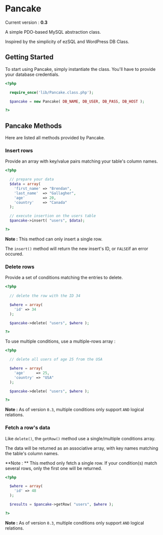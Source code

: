 Pancake
=======

Current version : **0.3**

A simple PDO-based MySQL abstraction class.

Inspired by the simplicity of ezSQL and WordPress DB Class.

Getting Started
---------------

To start using Pancake, simply instantiate the class.
You'll have to provide your database credentials.

```php
<?php

  require_once('lib/Pancake.class.php');

  $pancake = new Pancake( DB_NAME, DB_USER, DB_PASS, DB_HOST );

?>
```

Pancake Methods
---------------

Here are listed all methods provided by Pancake.

### Insert rows

Provide an array with key/value pairs matching your table's column names.

```php
<?php

  // prepare your data
  $data = array(
    'first_name' => "Brendan",
    'last_name'  => "Gallagher",
    'age'        => 20,
    'country'    => "Canada"
  );

  // execute insertion on the users table
  $pancake->insert( "users", $data);

?>
```

**Note :** This method can only insert a single row.

The `insert()` method will return the new insert's ID, or `FALSE`if an error occured.

### Delete rows

Provide a set of conditions matching the entries to delete.

```php
<?php
  
  // delete the row with the ID 34

  $where = array(
    'id' => 34
  );

  $pancake->delete( "users", $where );

?>
```

To use multiple conditions, use a multiple-rows array :

```php
<?php

  // delete all users of age 25 from the USA

  $where = array(
    'age'     => 25,
    'country' => "USA"
  );

  $pancake->delete( "users", $where );

?>
```

**Note :** As of version `0.3`, multiple conditions only support `AND` logical relations.

### Fetch a row's data

Like `delete()`, the `getRow()` method use a single/multiple conditions array.

The data will be returned as an associative array, with key names matching the table's column names.

**Note : ** This method only fetch a single row. If your condition(s) match several rows, only the first one will be returned.

```php
<?php

  $where = array(
    'id' => 48
  );

  $results = $pancake->getRow( "users", $where );

?>
```

**Note :** As of version `0.3`, multiple conditions only support `AND` logical relations.